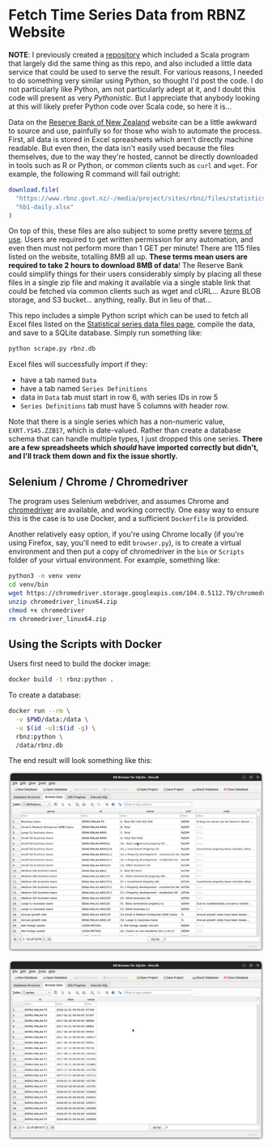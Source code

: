 # Fetch Time Series Data from RBNZ Website

**NOTE**: I previously created a [repository](https://github.com/cmhh/rbnz) which included a Scala program that largely did the same thing as this repo, and also included a little data service that could be used to serve the result.  For various reasons, I needed to do something very similar using Python, so thought I'd post the code.  I do not particularly like Python, am not particularly adept at it, and I doubt this code will present as very _Pythonistic_.  But I appreciate that anybody looking at this will likely prefer Python code over Scala code, so here it is...

Data on the [Reserve Bank of New Zealand](https://www.rbnz.govt.nz/statistics) website can be a little awkward to source and use, painfully so for those who wish to automate the process.  First, all data is stored in Excel spreasheets which aren't directly machine readable.  But even then, the data isn't easily used because the files themselves, due to the way they're hosted, cannot be directly downloaded in tools such as R or Python, or common clients such as `curl` and `wget`.  For example, the following R command will fail outright:

```r
download.file(
  "https://www.rbnz.govt.nz/-/media/project/sites/rbnz/files/statistics/series/b/b1/hb1-daily.xlsx",
  "hb1-daily.xlsx"
)
```

On top of this, these files are also subject to some pretty severe [terms of use](https://www.rbnz.govt.nz/about-our-site/terms-of-use).  Users are required to get written permission for any automation, and even then must not perform more than 1 GET per minute!  There are 115 files listed on the website, totalling 8MB all up.  **These terms mean users are required to take 2 hours to download 8MB of data**!  The Reserve Bank could simplify things for their users considerably simply by placing all these files in a single zip file and making it available via a single stable link that could be fetched via common clients such as wget and cURL... Azure BLOB storage, and S3 bucket... anything, really.  But in lieu of that...

This repo includes a simple Python script which can be used to fetch all Excel files listed on the [Statistical series data files page](https://www.rbnz.govt.nz/statistics/series/data-file-index-page), compile the data, and save to a SQLite database.  Simply run something like:

```bash
python scrape.py rbnz.db
```

Excel files will successfully import if they:

* have a tab named `Data`
* have a tab named `Series Definitions`
* data in `Data` tab must start in row 6, with series IDs in row 5
* `Series Definitions` tab must have 5 columns with header row.

Note that there is a single series which has a non-numeric value, `EXRT.YS45.ZZB17`, which is date-valued.  Rather than create a database schema that can handle multiple types, I just dropped this one series.  **There are a few spreadsheets which _should_ have imported correctly but didn't, and I'll track them down and fix the issue shortly.**  


## Selenium / Chrome / Chromedriver

The program uses Selenium webdriver, and assumes Chrome and [chromedriver](https://chromedriver.chromium.org/) are available, and working correctly.  One easy way to ensure this is the case is to use Docker, and a sufficient `Dockerfile` is provided.

Another relatively easy option, if you're using Chrome locally (if you're using Firefox, say, you'll need to edit `browser.py`), is to create a virtual environment and then put a copy of chromedriver in the `bin` or `Scripts` folder of your virtual environment.  For example, something like:

```bash
python3 -m venv venv
cd venv/bin
wget https://chromedriver.storage.googleapis.com/104.0.5112.79/chromedriver_linux64.zip
unzip chromedriver_linux64.zip
chmod +x chromedriver
rm chromedriver_linux64.zip
```


## Using the Scripts with Docker

Users first need to build the docker image:

```bash
docker build -t rbnz:python .
```

To create a database:

```bash
docker run --rm \
  -v $PWD/data:/data \
  -u $(id -u):$(id -g) \
  rbnz:python \
  /data/rbnz.db
```

The end result will look something like this:

![](img/defs.png)

![](img/series.png)

